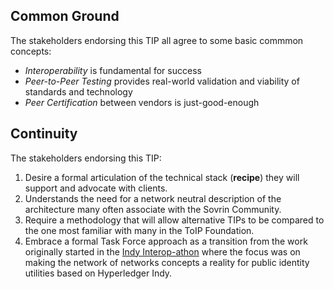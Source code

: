 ## Common Ground

The stakeholders endorsing this TIP all agree to some basic commmon concepts:

* _Interoperability_ is fundamental for success
* _Peer-to-Peer Testing_ provides real-world validation and viability of standards and technology
* _Peer Certification_ between vendors is just-good-enough

## Continuity

The stakeholders endorsing this TIP:

1. Desire a formal articulation of the technical stack (**recipe**) they will support and advocate with clients.
2. Understands the need for a network neutral description of the architecture many often associate with the Sovrin Community.   
3. Require a methodology that will allow alternative TIPs to be compared to the one most familiar with many in the ToIP Foundation.
4. Embrace a formal Task Force approach as a transition from the work originally started in the [Indy Interop-athon](https://wiki.hyperledger.org/pages/viewpage.action?pageId=36734079) where the focus was on making the network of networks concepts a reality for public identity utilities based on Hyperledger Indy.
